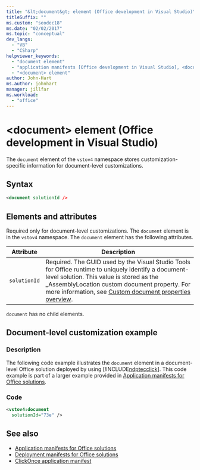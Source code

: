 ```yaml
---
title: "&lt;document&gt; element (Office development in Visual Studio)"
titleSuffix: ""
ms.custom: "seodec18"
ms.date: "02/02/2017"
ms.topic: "conceptual"
dev_langs:
  - "VB"
  - "CSharp"
helpviewer_keywords:
  - "document element"
  - "application manifests [Office development in Visual Studio], <document> element"
  - "<document> element"
author: John-Hart
ms.author: johnhart
manager: jillfar
ms.workload:
  - "office"
---
```

# &lt;document&gt; element (Office development in Visual Studio)
  The `document` element of the `vstov4` namespace stores customization-specific information for document-level customizations.

## Syntax

```xml
<document solutionId />
```

## Elements and attributes
 Required only for document-level customizations. The `document` element is in the `vstov4` namespace. The `document` element has the following attributes.

|Attribute|Description|
|---------------|-----------------|
|`solutionId`|Required. The GUID used by the Visual Studio Tools for Office runtime to uniquely identify a document-level solution. This value is stored as the _AssemblyLocation custom document property. For more information, see [Custom document properties overview](../vsto/custom-document-properties-overview.md).|

 `document` has no child elements.

## Document-level customization example

### Description
 The following code example illustrates the `document` element in a document-level Office solution deployed by using [!INCLUDE[ndptecclick](../vsto/includes/ndptecclick-md.md)]. This code example is part of a larger example provided in [Application manifests for Office solutions](../vsto/application-manifests-for-office-solutions.md).

### Code

```xml
<vstov4:document
  solutionId="73e" />
```

## See also

- [Application manifests for Office solutions](../vsto/application-manifests-for-office-solutions.md)
- [Deployment manifests for Office solutions](../vsto/deployment-manifests-for-office-solutions.md)
- [ClickOnce application manifest](../deployment/clickonce-application-manifest.md)